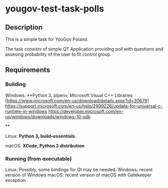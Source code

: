 # yougov-test-task-polls

## Description
This is a simple task for YouGov Poland.

The task consists of simple QT Application providing poll
with questions and assesing probability of the user to fit
control group. 

## Requirements

### Building

Windows: **Python 3, pipenv, 
Microsoft Visual C++ Libraries
[https://www.microsoft.com/en-us/download/details.aspx?id=30679]
https://support.microsoft.com/en-us/help/2999226/update-for-universal-c-runtime-in-windows
https://developer.microsoft.com/en-us/windows/downloads/windows-10-sdk

**

Linux: **Python 3, build-essentials**

macOS: **XCode, Python 3 distribution**

### Running (from executable)

Linux: Possibly, some bindings for Qt may be needed.
Windows: recent version of Windows
macOS: recent version of macOS with Gatekeeper exception

